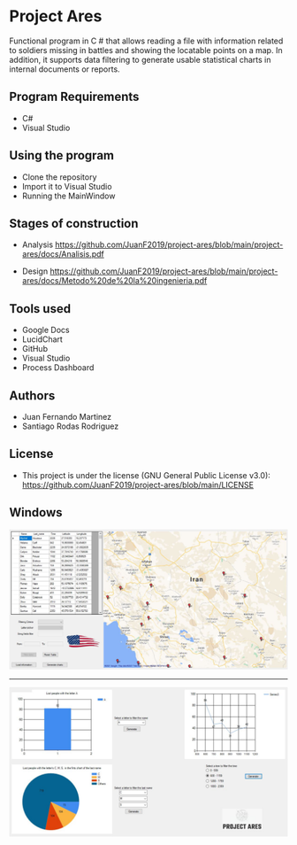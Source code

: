 # Project Ares
Functional program in C # that allows reading a file with information related to soldiers missing in battles and showing the locatable points on a map. In addition, it supports data filtering to generate usable statistical charts in internal documents or reports.

## Program Requirements
* C#
* Visual Studio

## Using the program
* Clone the repository
* Import it to Visual Studio
* Running the MainWindow

## Stages of construction
* Analysis
https://github.com/JuanF2019/project-ares/blob/main/project-ares/docs/Analisis.pdf

* Design
https://github.com/JuanF2019/project-ares/blob/main/project-ares/docs/Metodo%20de%20la%20ingenieria.pdf

## Tools used
* Google Docs
* LucidChart
* GitHub
* Visual Studio
* Process Dashboard

## Authors
* Juan Fernando Martinez
* Santiago Rodas Rodriguez

## License
* This project is under the license (GNU General Public License v3.0): https://github.com/JuanF2019/project-ares/blob/main/LICENSE

## Windows

![](https://github.com/JuanF2019/project-ares/blob/main/project-ares/images/Screen1.JPG)

------------------------------------------------------------------------------------------------------------------

![](https://github.com/JuanF2019/project-ares/blob/main/project-ares/images/Screen2.JPG)
